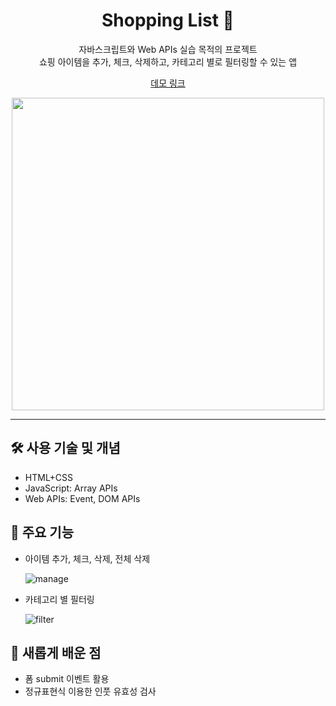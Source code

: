 <div align="center">

<h1>Shopping List 📝 </h1>

<p>자바스크립트와 Web APIs 실습 목적의 프로젝트<br>
쇼핑 아이템을 추가, 체크, 삭제하고, 카테고리 별로 필터링할 수 있는 앱</p>

<a href="https://hyunjileedev.github.io/shopping-list/">데모 링크</a>

<img width="500" src="https://user-images.githubusercontent.com/79075688/147658709-e9f0ffae-d5af-4a2b-aacc-16d05d96c1ad.png">

</div>

---

## 🛠 사용 기술 및 개념

- HTML+CSS
- JavaScript: Array APIs
- Web APIs: Event, DOM APIs

## 🎯 주요 기능

- 아이템 추가, 체크, 삭제, 전체 삭제

  ![manage](https://user-images.githubusercontent.com/79075688/147662006-e3708b22-a0d5-4129-9032-596115da1410.gif)

- 카테고리 별 필터링

  ![filter](https://user-images.githubusercontent.com/79075688/147662015-41a64001-d928-4090-b1a0-02d038847eff.gif)

## 📝 새롭게 배운 점

- 폼 submit 이벤트 활용
- 정규표현식 이용한 인풋 유효성 검사
